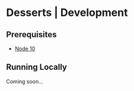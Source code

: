 # Desserts | Development

## Prerequisites

-   [Node 10](https://nodejs.org/en/download/)

## Running Locally

Coming soon...

